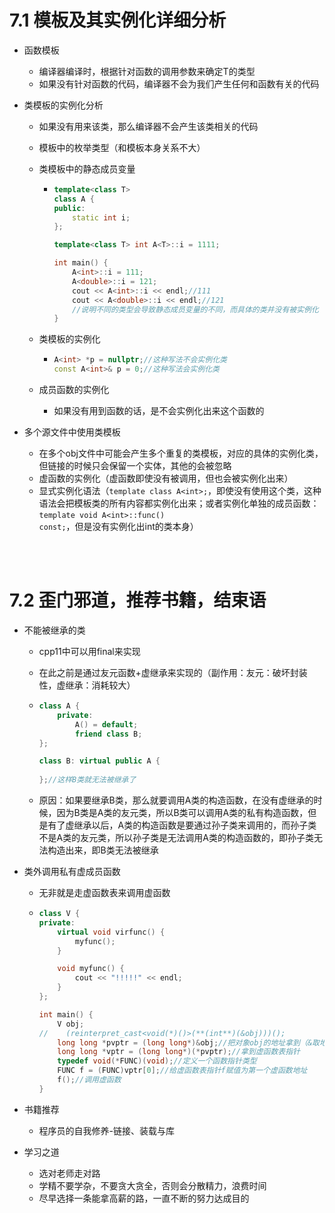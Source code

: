 # 7.1 模板及其实例化详细分析

- 函数模板

  - 编译器编译时，根据针对函数的调用参数来确定T的类型
  - 如果没有针对函数的代码，编译器不会为我们产生任何和函数有关的代码

- 类模板的实例化分析

  - 如果没有用来该类，那么编译器不会产生该类相关的代码

  - 模板中的枚举类型（和模板本身关系不大）

  - 类模板中的静态成员变量

    - ```cpp
      template<class T>
      class A {
      public:
          static int i;
      };
      
      template<class T> int A<T>::i = 1111;
      
      int main() {
          A<int>::i = 111;
          A<double>::i = 121;
          cout << A<int>::i << endl;//111
          cout << A<double>::i << endl;//121
          //说明不同的类型会导致静态成员变量的不同，而具体的类并没有被实例化
      }
      ```

  - 类模板的实例化

    - ```cpp
      A<int> *p = nullptr;//这种写法不会实例化类
      const A<int>& p = 0;//这种写法会实例化类
      ```

  - 成员函数的实例化

    - 如果没有用到函数的话，是不会实例化出来这个函数的

- 多个源文件中使用类模板

  - 在多个obj文件中可能会产生多个重复的类模板，对应的具体的实例化类，但链接的时候只会保留一个实体，其他的会被忽略
  - 虚函数的实例化（虚函数即使没有被调用，但也会被实例化出来）
  - 显式实例化语法（`template class A<int>;`，即使没有使用这个类，这种语法会把模板类的所有内容都实例化出来；或者实例化单独的成员函数：`template void A<int>::func() const;`，但是没有实例化出int的类本身）

<br/>

<br/>

# 7.2 歪门邪道，推荐书籍，结束语

- 不能被继承的类

  - cpp11中可以用final来实现

  - 在此之前是通过友元函数+虚继承来实现的（副作用：友元：破坏封装性，虚继承：消耗较大）

  - ```cpp
    class A {
        private:
        	A() = default;
        	friend class B;
    };
    
    class B: virtual public A {
        
    };//这样B类就无法被继承了
    ```

  - 原因：如果要继承B类，那么就要调用A类的构造函数，在没有虚继承的时候，因为B类是A类的友元类，所以B类可以调用A类的私有构造函数，但是有了虚继承以后，A类的构造函数是要通过孙子类来调用的，而孙子类不是A类的友元类，所以孙子类是无法调用A类的构造函数的，即孙子类无法构造出来，即B类无法被继承

- 类外调用私有虚成员函数

  - 无非就是走虚函数表来调用虚函数

  - ```cpp
    class V {
    private:
        virtual void virfunc() {
            myfunc();
        }
    
        void myfunc() {
            cout << "!!!!!" << endl;
        }
    };
    
    int main() {
        V obj;
    //    (reinterpret_cast<void(*)()>(**(int**)(&obj)))();
        long long *pvptr = (long long*)&obj;//把对象obj的地址拿到（&取地址，long long转类型）
        long long *vptr = (long long*)(*pvptr);//拿到虚函数表指针
        typedef void(*FUNC)(void);//定义一个函数指针类型
        FUNC f = (FUNC)vptr[0];//给虚函数表指针f赋值为第一个虚函数地址
        f();//调用虚函数
    }
    ```

- 书籍推荐

  - 程序员的自我修养-链接、装载与库

- 学习之道

  - 选对老师走对路
  - 学精不要学杂，不要贪大贪全，否则会分散精力，浪费时间
  - 尽早选择一条能拿高薪的路，一直不断的努力达成目的